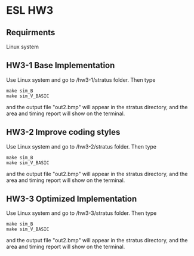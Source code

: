 # ESL HW3

## Requirments

Linux system

## HW3-1 Base Implementation

Use Linux system and go to /hw3-1/stratus folder. Then type

```
make sim_B
make sim_V_BASIC
```

and the output file "out2.bmp" will appear in the stratus directory, and the area and timing report will show on the terminal.

## HW3-2 Improve coding styles

Use Linux system and go to /hw3-2/stratus folder. Then type

```
make sim_B
make sim_V_BASIC
```

and the output file "out2.bmp" will appear in the stratus directory, and the area and timing report will show on the terminal.

## HW3-3 Optimized Implementation

Use Linux system and go to /hw3-3/stratus folder. Then type

```
make sim_B
make sim_V_BASIC
```

and the output file "out2.bmp" will appear in the stratus directory, and the area and timing report will show on the terminal.
